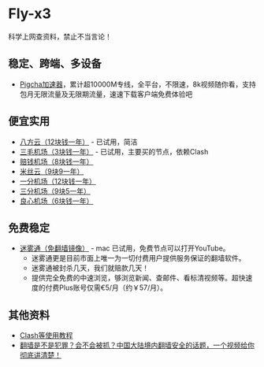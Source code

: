 # Fly-x3

科学上网查资料，禁止不当言论！

## 稳定、跨端、多设备

- [Pigcha加速器](http://run.weaksharedptr.com/register?share_id=41f8393e-9c86-4263-9f00-cb39ce4b214c)，累计超10000M专线，全平台，不限速，8k视频随你看，支持包月无限流量及无限期流量，速速下载客户端免费体验吧

## 便宜实用

- [八方云（12块钱一年）](https://bafangyun.vip/#/register?code=eyx6qckX) - 已试用，简洁
- [三毛机场（3块钱一年）](https://www.xn--ehqx7tcnnope.xyz/#/register?code=3xdChn8t) - 已试用，主要买的节点，依赖Clash
- [赔钱机场（8块钱一年）](https://xn--mes358aby2apfg.com/)
- [米丝云（9块9一年）](https://www.misiy.cc/)
- [一分机场（12块钱一年）](https://xn--4gqx1hgtfdmt.com/)
- [三分机场（9块5一年）](https://xn--ehq00hgtfdmt.xyz/)
- [良心机场（6块钱一年）](https://xn--mes91r2ng7p4a.com/)

## 免费稳定

- [迷雾通（免翻墙镜像）](https://github.com/geph-official/geph4-client/wiki/%E8%BF%B7%E9%9B%BE%E9%80%9A%EF%BC%88%E5%85%8D%E7%BF%BB%E5%A2%99%E9%95%9C%E5%83%8F%EF%BC%89) - mac 已试用，免费节点可以打开YouTube。
  - 迷雾通更是目前市面上唯一为一切付费用户提供服务保证的翻墙软件。
  - 迷雾通被封杀几天，我们就赔款几天！
  - 提供完全免费的中速浏览，够浏览新闻、查邮件、看标清视频等。超快速度的付费Plus账号仅需€5/月（约￥57/月）。

## 其他资料

- [Clash等使用教程](https://wikibos.com/)
- [翻墙是不是犯罪？会不会被抓？中国大陆境内翻墙安全的话题，一个视频给你彻底讲清楚！](https://youtu.be/mIif-7U2tEU)
